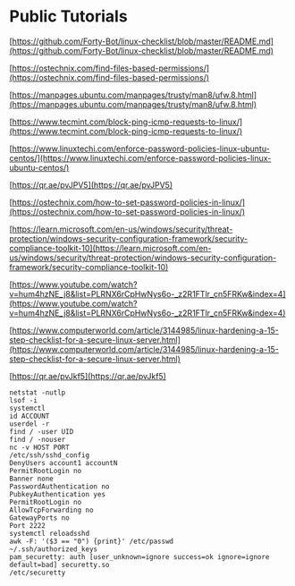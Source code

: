 # Public Tutorials

[https://github.com/Forty-Bot/linux-checklist/blob/master/README.md](https://github.com/Forty-Bot/linux-checklist/blob/master/README.md)

[https://ostechnix.com/find-files-based-permissions/](https://ostechnix.com/find-files-based-permissions/)

[https://manpages.ubuntu.com/manpages/trusty/man8/ufw.8.html](https://manpages.ubuntu.com/manpages/trusty/man8/ufw.8.html)

[https://www.tecmint.com/block-ping-icmp-requests-to-linux/](https://www.tecmint.com/block-ping-icmp-requests-to-linux/)

[https://www.linuxtechi.com/enforce-password-policies-linux-ubuntu-centos/](https://www.linuxtechi.com/enforce-password-policies-linux-ubuntu-centos/)

[https://qr.ae/pvJPV5](https://qr.ae/pvJPV5)

[https://ostechnix.com/how-to-set-password-policies-in-linux/](https://ostechnix.com/how-to-set-password-policies-in-linux/)

[https://learn.microsoft.com/en-us/windows/security/threat-protection/windows-security-configuration-framework/security-compliance-toolkit-10](https://learn.microsoft.com/en-us/windows/security/threat-protection/windows-security-configuration-framework/security-compliance-toolkit-10)

[https://www.youtube.com/watch?v=hum4hzNE_j8&list=PLRNX6rCpHwNys6o-_z2R1FTlr_cn5FRKw&index=4](https://www.youtube.com/watch?v=hum4hzNE_j8&list=PLRNX6rCpHwNys6o-_z2R1FTlr_cn5FRKw&index=4)

[https://www.computerworld.com/article/3144985/linux-hardening-a-15-step-checklist-for-a-secure-linux-server.html](https://www.computerworld.com/article/3144985/linux-hardening-a-15-step-checklist-for-a-secure-linux-server.html)

[https://qr.ae/pvJkf5](https://qr.ae/pvJkf5)

```
netstat -nutlp
lsof -i
systemctl
id ACCOUNT
userdel -r
find / -user UID
find / -nouser
nc -v HOST PORT
/etc/ssh/sshd_config
DenyUsers account1 accountN
PermitRootLogin no
Banner none
PasswordAuthentication no
PubkeyAuthentication yes
PermitRootLogin no 
AllowTcpForwarding no
GatewayPorts no
Port 2222
systemctl reloadsshd
awk -F: '($3 == "0") {print}' /etc/passwd
~/.ssh/authorized_keys
pam_securetty: auth [user_unknown=ignore success=ok ignore=ignore default=bad] securetty.so
/etc/securetty
```

